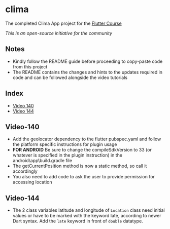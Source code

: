 # clima

The completed Clima App project for the [Flutter Course](https://www.udemy.com/course/flutter-bootcamp-with-dart/)

*This is an open-source initiative for the community*

## Notes
- Kindly follow the README guide before proceeding to copy-paste code from this project
- The README contains the changes and hints to the updates required in code and can be followed alongside the video tutorials

## Index
- [Video 140](#Video-140)
- [Video 144](#Video-144)

## Video-140
- Add the geolocator dependency to the flutter pubspec.yaml and follow the platform specific instructions for plugin usage
- **FOR ANDROID** Be sure to change the compileSdkVersion to 33 (or whatever is specified in the plugin instruction) in the android\app\build.gradle file
- The getCurrentPosition method is now a static method, so call it accordingly
- You also need to add code to ask the user to provide permission for accessing location


## Video-144
- The 2 class variables latitude and longitude of ```Location``` class need initial values or have to be marked with the keyword late, according to newer Dart syntax. Add the ```late``` keyword in front of ```double``` datatype.
